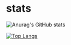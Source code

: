 # stats
![Anurag's GitHub stats](https://github-readme-stats.vercel.app/api?username=staviasz&show_icons=true&theme=highcontrast)


[![Top Langs](https://github-readme-stats.vercel.app/api/top-langs/?username=staviasz)](https://github.com/anuraghazra/github-readme-stats)


